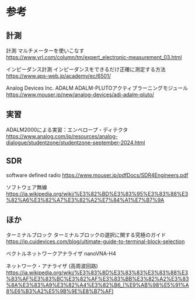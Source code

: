 # 参考
## 計測
計測
マルチメーターを使いこなす 
https://www.yrl.com/column/tm/expert_electronic-measurement_03.html

インピーダンス計測
インピーダンスをできるだけ正確に測定する方法
https://www.aps-web.jp/academy/ec/6501/

Analog Devices Inc. ADALM
ADALM-PLUTOアクティブラーニングモジュール 
https://www.mouser.jp/new/analog-devices/adi-adalm-pluto/


## 実習
ADALM2000による実習：エンベロープ・ディテクタ
https://www.analog.com/jp/resources/analog-dialogue/studentzone/studentzone-september-2024.html

## SDR
software defined radio
https://www.mouser.jp/pdfDocs/SDR4Engineers.pdf

ソフトウェア無線
https://ja.wikipedia.org/wiki/%E3%82%BD%E3%83%95%E3%83%88%E3%82%A6%E3%82%A7%E3%82%A2%E7%84%A1%E7%B7%9A


## ほか
ターミナルブロック
ターミナルブロックの選択に関する究極のガイド
https://jp.cuidevices.com/blog/ultimate-guide-to-terminal-block-selection

ベクトルネットワークアナライザ
nanoVNA-H4

ネットワーク・アナライザ (高周波回路)
https://ja.wikipedia.org/wiki/%E3%83%8D%E3%83%83%E3%83%88%E3%83%AF%E3%83%BC%E3%82%AF%E3%83%BB%E3%82%A2%E3%83%8A%E3%83%A9%E3%82%A4%E3%82%B6_(%E9%AB%98%E5%91%A8%E6%B3%A2%E5%9B%9E%E8%B7%AF)

